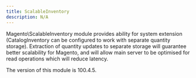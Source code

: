 ```yaml
---
title: ScalableInventory
description: N/A
---
```


Magento\ScalableInventory module provides ability for system extension (CatalogInventory can be configured to work with separate quantity storage).
Extraction of quantity updates to separate storage will guarantee better scalability for Magento,
and will allow main server to be optimised for read operations which will reduce latency.

<InlineAlert slots="text" />
The version of this module is 100.4.5.
